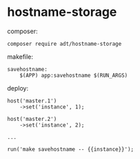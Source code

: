 # hostname-storage

composer:
```
composer require adt/hostname-storage
```

makefile:

```
savehostname:
	$(APP) app:savehostname $(RUN_ARGS)
```

deploy:

```
host('master.1')
	->set('instance', 1);

host('master.2')
	->set('instance', 2);

...

run('make savehostname -- {{instance}}');

```